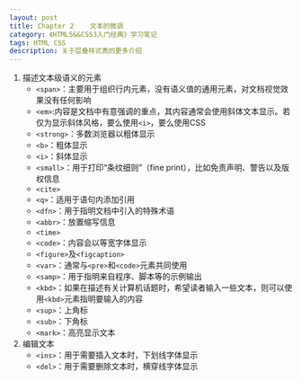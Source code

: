 ```yaml
---
layout: post
title: Chapter 2	文本的微调
category: 《HTML5&&CSS3入门经典》学习笔记
tags: HTML CSS
description: 关于层叠样式表的更多介绍
---
```


1. 描述文本级语义的元素
	- `<span>`：主要用于组织行内元素，没有语义值的通用元素，对文档视觉效果没有任何影响
	- `<em>`:内容是文档中有意强调的重点，其内容通常会使用斜体文本显示。若仅为显示斜体风格，要么使用`<i>`，要么使用CSS
	- `<strong>`：多数浏览器以粗体显示
	- `<b>`：粗体显示
	- `<i>`：斜体显示
	- `<small>`：用于打印“条纹细则”（fine print），比如免责声明、警告以及版权信息
	- `<cite>`
	- `<q>`：适用于语句内添加引用
	- `<dfn>`：用于指明文档中引入的特殊术语
	- `<abbr>`：放置缩写信息
	- `<time>`
	- `<code>`：内容会以等宽字体显示
	- `<figure>`及`<figcaption>`
	- `<var>`：通常与`<pre>`和`<code>`元素共同使用
	- `<samp>`：用于指明来自程序、脚本等的示例输出
	- `<kbd>`：如果在描述有关计算机话题时，希望读者输入一些文本，则可以使用`<kbd>`元素指明要输入的内容
	- `<sup>`：上角标
	- `<sub>`：下角标
	- `<mark>`：高亮显示文本
2. 编辑文本
	- `<ins>`：用于需要插入文本时，下划线字体显示
	- `<del>`：用于需要删除文本时，横穿线字体显示